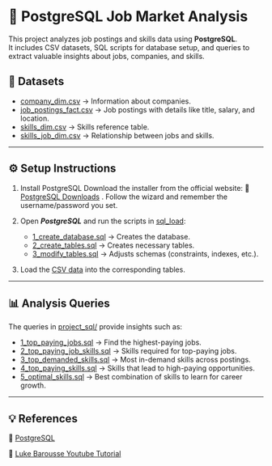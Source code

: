 # :memo: PostgreSQL Job Market Analysis

This project analyzes job postings and skills data using **PostgreSQL**.  
It includes CSV datasets, SQL scripts for database setup, and queries to extract valuable insights about jobs, companies, and skills.


## :open_file_folder: Datasets

- [company_dim.csv](./csv_files/company_dim.csv) → Information about companies.
- [job_postings_fact.csv](./csv_files/job_postings_fact.csv) → Job postings with details like title, salary, and location.
- [skills_dim.csv](./csv_files/skills_dim.csv) → Skills reference table.
- [skills_job_dim.csv](./csv_files/skills_job_dim.csv) → Relationship between jobs and skills.

---

## :gear: Setup Instructions

1. Install PostgreSQL
Download the installer from the official website: :link: [PostgreSQL Downloads](https://www.postgresql.org/download/) .
Follow the wizard and remember the username/password you set.

2. Open ***PostgreSQL*** and run the scripts in [sql_load](./sql_load/):
   - [1_create_database.sql](./sql_load/1_create_database.sql) → Creates the database.
   - [2_create_tables.sql](./sql_load/2_create_tables.sql) → Creates necessary tables.
   - [3_modify_tables.sql](./sql_load/3_modify_tables.sql) → Adjusts schemas (constraints, indexes, etc.).

2. Load the [CSV data](./csv_files/) into the corresponding tables.

---

## :bar_chart: Analysis Queries

The queries in [project_sql/](./project_sql/) provide insights such as:

- [1_top_paying_jobs.sql](./project_sql/1_top_paying_jobs.sql) → Find the highest-paying jobs.
- [2_top_paying_job_skills.sql](./project_sql/2_top_paying_job_skills.sql) → Skills required for top-paying jobs.
- [3_top_demanded_skills.sql](./project_sql/3_top_demanded_skills.sql) → Most in-demand skills across postings.
- [4_top_paying_skills.sql](./project_sql/4_top_paying_skills.sql) → Skills that lead to high-paying opportunities.
- [5_optimal_skills.sql](./project_sql/5_optimal_skills.sql) → Best combination of skills to learn for career growth.

---
## :bulb: References
:link: [PostgreSQL](https://www.postgresql.org/)

:link: [Luke Barousse Youtube Tutorial](https://www.youtube.com/watch?v=7mz73uXD9DA&t=661s)
